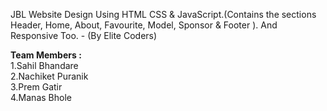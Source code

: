 JBL Website Design Using HTML CSS & JavaScript.(Contains the sections Header, Home, About, Favourite, Model, Sponsor & Footer ). And Responsive Too. - (By Elite Coders)

<b>Team Members : </b><br>
1.Sahil Bhandare<br>
2.Nachiket Puranik<br>
3.Prem Gatir<br>
4.Manas Bhole
